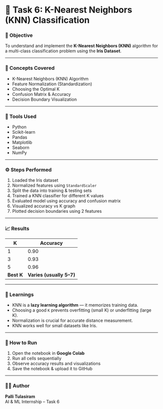 # 🌸 Task 6: K-Nearest Neighbors (KNN) Classification

### 🎯 Objective
To understand and implement the **K-Nearest Neighbors (KNN)** algorithm for a multi-class classification problem using the **Iris Dataset**.

---

### 📘 Concepts Covered
- K-Nearest Neighbors (KNN) Algorithm  
- Feature Normalization (Standardization)  
- Choosing the Optimal K  
- Confusion Matrix & Accuracy  
- Decision Boundary Visualization  

---

### 🧩 Tools Used
- Python  
- Scikit-learn  
- Pandas  
- Matplotlib  
- Seaborn  
- NumPy  

---

### ⚙️ Steps Performed
1. Loaded the Iris dataset  
2. Normalized features using `StandardScaler`  
3. Split the data into training & testing sets  
4. Trained a KNN classifier for different K values  
5. Evaluated model using accuracy and confusion matrix  
6. Visualized accuracy vs K graph  
7. Plotted decision boundaries using 2 features  

---

### 📈 Results
| K | Accuracy |
|---|-----------|
| 1 | 0.90 |
| 3 | 0.93 |
| 5 | 0.96 |
| **Best K** | **Varies (usually 5–7)** |

---

### 🧠 Learnings
- KNN is a **lazy learning algorithm** — it memorizes training data.  
- Choosing a good `K` prevents overfitting (small K) or underfitting (large K).  
- Normalization is crucial for accurate distance measurement.  
- KNN works well for small datasets like Iris.

---

### 🚀 How to Run
1. Open the notebook in **Google Colab**  
2. Run all cells sequentially  
3. Observe accuracy results and visualizations  
4. Save the notebook & upload it to GitHub  

---

### 👨‍💻 Author
**Palli Tulasiram**  
AI & ML Internship – Task 6  
